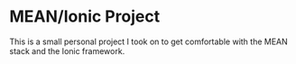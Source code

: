 # MEAN/Ionic Project
This is a small personal project I took on to get comfortable with the MEAN stack and the Ionic framework.
